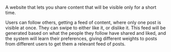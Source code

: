 A website that lets you share content that will be visible only for a short time.

Users can follow others, getting a feed of content, where only one post is visible at once. They can swipe to either like it, or dislike it. This feed will be generated based on what the people they follow have shared and liked, and the system will learn their preferences, giving different weights to posts from different users to get them a relevant feed of posts.
